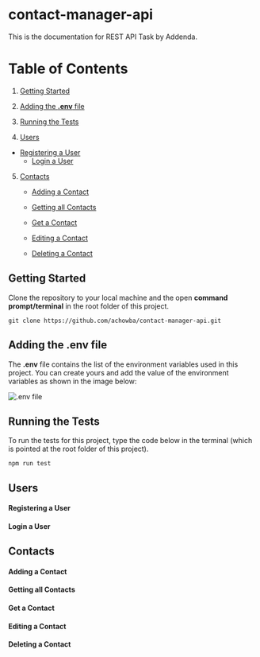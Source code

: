 # contact-manager-api

This is the documentation for REST API Task by Addenda.

# Table of Contents
1. [Getting Started](#gettingstarted)

2. [Adding the **.env** file](#.env-file)

3. [Running the Tests](#tests)

4. [Users](#users)
- [Registering a User](#register)
    - [Login a User](#login)
    
5. [Contacts](#contacts)

    - [Adding a Contact](#add-contact)

    - [Getting all Contacts](#get-contacts)

    - [Get a Contact](#get-contact)

    - [Editing a Contact](#edit-contact)

    - [Deleting a Contact](#delete-contact)



## Getting Started

Clone the repository to your local machine and the open **command prompt/terminal** in the root folder of this project.

```
git clone https://github.com/achowba/contact-manager-api.git
```

## Adding the **.env** file<a name=".env-file"/>

The **.env** file contains the list of the environment variables used in this project. You can create yours and add the value of the environment variables as shown in the image below:

![.env file](https://res.cloudinary.com/achowba/image/upload/v1578864533/addenda-task/env_file.png)

## Running the Tests<a name="tests"/>

To run the tests for this project, type the code below in the terminal (which is pointed at the root folder of this project).

```npm
npm run test
```



## Users

#### Registering a User<a name="register"/>

#### Login a User<a name="login"/>

## Contacts

#### Adding a Contact<a name="add-contact"/>

#### Getting all Contacts<a name="get-contacts"/>

#### Get a Contact<a name="get-contact"/>

#### Editing a Contact<a name="edit-contact"/>

#### Deleting a Contact<a name="delete-contact"/>

